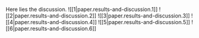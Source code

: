 Here lies the discussion.
![[1|paper.results-and-discussion.1]]
![[2|paper.results-and-discussion.2]]
![[3|paper.results-and-discussion.3]]
![[4|paper.results-and-discussion.4]]
![[5|paper.results-and-discussion.5]]
![[6|paper.results-and-discussion.6]]
